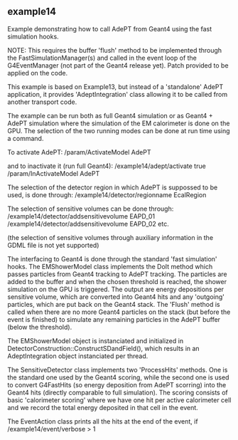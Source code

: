 <!--
SPDX-FileCopyrightText: 2022 CERN
SPDX-License-Identifier: CC-BY-4.0
-->

## example14

Example demonstrating how to call AdePT from Geant4 using the fast simulation hooks.

NOTE: This requires the buffer 'flush' method to be implemented through the FastSimulationManager(s)
and called in the event loop of the G4EventManager (not part of the Geant4 release yet). Patch provided to be applied on the code.

This example is based on Example13, but instead of a 'standalone' AdePT application, it provides 'AdeptIntegration' class allowing it to be called from another transport code.

The example can be run both as full Geant4 simulation or as Geant4 + AdePT simulation where the simulation of the EM calorimeter is done on the GPU. The selection of the two running modes can be done at run time using a command. 

To activate AdePT:
/param/ActivateModel AdePT

and to inactivate it (run full Geant4):
/example14/adept/activate true 
/param/InActivateModel AdePT

The selection of the detector region in which AdePT is suppossed to be used, is done through:
/example14/detector/regionname EcalRegion

The selection of sensitive volumes can be done through:
/example14/detector/addsensitivevolume EAPD_01
/example14/detector/addsensitivevolume EAPD_02
etc.

(the selection of sensitive volumes through auxiliary information in the GDML file is not yet supported)

The interfacing to Geant4 is done through the standard 'fast simulation' hooks. The EMShowerModel class implements the DoIt method which passes particles from Geant4 tracking to AdePT tracking. The particles are added to the buffer and when the chosen threshold is reached, the 
shower simulation on the GPU is triggered. The output are energy depositions per sensitive volume, which are converted into Geant4 hits and any 'outgoing' particles, which are put back on the Geant4 stack. The 'Flush' method is called when there are no more Geant4 particles on the stack (but before the event is finished) to simulate any remaining particles in the AdePT buffer (below the threshold).

The EMShowerModel object is instanciated and initialized in DetectorConstruction::ConstructSDandField(), which results in an AdeptIntegration object instanciated per thread. 

The SensitiveDetector class implements two 'ProcessHits' methods. One is the standard one used by the Geant4 scoring, while the second one is used to convert G4FastHits (so energy deposition from AdePT scorring) into the Geant4 hits (directly comparable to full simulation). The scoring consists of basic 'calorimeter scoring' where we have one hit per active calorimeter cell and we record the total energy deposited in that cell in the event.

The EventAction class prints all the hits at the end of the event, if /example14/event/verbose > 1
